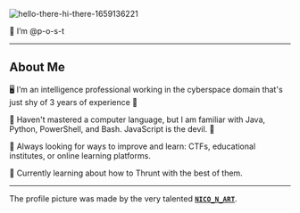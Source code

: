 ![hello-there-hi-there-1659136221](https://github.com/user-attachments/assets/4ec363cb-7ff9-4816-bce9-830b399762b4) 

👋 I’m @p-o-s-t

---
## About Me

🖥️ I’m an intelligence professional working in the cyberspace domain that's just shy of 3 years of experience 👶

🌱 Haven't mastered a computer language, but I am familiar with Java, Python, PowerShell, and Bash.  JavaScript is the devil. 👿

🏫 Always looking for ways to improve and learn: CTFs, educational institutes, or online learning platforms.

🧠 Currently learning about how to Thrunt with the best of them.

---

The profile picture was made by the very talented **[`NICO_N_ART`](https://www.artstation.com/nico_n)**.
<!---
p-o-s-t/p-o-s-t is a ✨ special ✨ repository because its `README.md` (this file) appears on your GitHub profile.
You can click the Preview link to take a look at your changes.
--->
